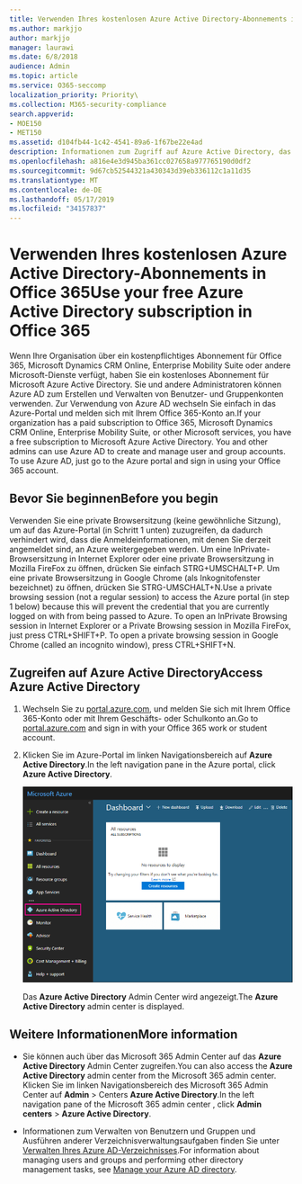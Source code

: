 ```yaml
---
title: Verwenden Ihres kostenlosen Azure Active Directory-Abonnements in Office 365
ms.author: markjjo
author: markjjo
manager: laurawi
ms.date: 6/8/2018
audience: Admin
ms.topic: article
ms.service: O365-seccomp
localization_priority: Priority\
ms.collection: M365-security-compliance
search.appverid:
- MOE150
- MET150
ms.assetid: d104fb44-1c42-4541-89a6-1f67be22e4ad
description: Informationen zum Zugriff auf Azure Active Directory, das in dem kostenpflichtigen Abonnement für Office 365 Ihrer Organisation enthalten ist.
ms.openlocfilehash: a816e4e3d945ba361cc027658a977765190d0df2
ms.sourcegitcommit: 9d67cb52544321a430343d39eb336112c1a11d35
ms.translationtype: MT
ms.contentlocale: de-DE
ms.lasthandoff: 05/17/2019
ms.locfileid: "34157837"
---
```

# <a name="use-your-free-azure-active-directory-subscription-in-office-365"></a><span data-ttu-id="b177d-103">Verwenden Ihres kostenlosen Azure Active Directory-Abonnements in Office 365</span><span class="sxs-lookup"><span data-stu-id="b177d-103">Use your free Azure Active Directory subscription in Office 365</span></span>

<span data-ttu-id="b177d-p101">Wenn Ihre Organisation über ein kostenpflichtiges Abonnement für Office 365, Microsoft Dynamics CRM Online, Enterprise Mobility Suite oder andere Microsoft-Dienste verfügt, haben Sie ein kostenloses Abonnement für Microsoft Azure Active Directory. Sie und andere Administratoren können Azure AD zum Erstellen und Verwalten von Benutzer- und Gruppenkonten verwenden. Zur Verwendung von Azure AD wechseln Sie einfach in das Azure-Portal und melden sich mit Ihrem Office 365-Konto an.</span><span class="sxs-lookup"><span data-stu-id="b177d-p101">If your organization has a paid subscription to Office 365, Microsoft Dynamics CRM Online, Enterprise Mobility Suite, or other Microsoft services, you have a free subscription to Microsoft Azure Active Directory. You and other admins can use Azure AD to create and manage user and group accounts. To use Azure AD, just go to the Azure portal and sign in using your Office 365 account.</span></span>
  
## <a name="before-you-begin"></a><span data-ttu-id="b177d-107">Bevor Sie beginnen</span><span class="sxs-lookup"><span data-stu-id="b177d-107">Before you begin</span></span>

<span data-ttu-id="b177d-p102">Verwenden Sie eine private Browsersitzung (keine gewöhnliche Sitzung), um auf das Azure-Portal (in Schritt 1 unten) zuzugreifen, da dadurch verhindert wird, dass die Anmeldeinformationen, mit denen Sie derzeit angemeldet sind, an Azure weitergegeben werden. Um eine InPrivate-Browsersitzung in Internet Explorer oder eine private Browsersitzung in Mozilla FireFox zu öffnen, drücken Sie einfach STRG+UMSCHALT+P. Um eine private Browsersitzung in Google Chrome (als Inkognitofenster bezeichnet) zu öffnen, drücken Sie STRG-UMSCHALT+N.</span><span class="sxs-lookup"><span data-stu-id="b177d-p102">Use a private browsing session (not a regular session) to access the Azure portal (in step 1 below) because this will prevent the credential that you are currently logged on with from being passed to Azure. To open an InPrivate Browsing session in Internet Explorer or a Private Browsing session in Mozilla FireFox, just press CTRL+SHIFT+P. To open a private browsing session in Google Chrome (called an incognito window), press CTRL+SHIFT+N.</span></span>
  
## <a name="access-azure-active-directory"></a><span data-ttu-id="b177d-111">Zugreifen auf Azure Active Directory</span><span class="sxs-lookup"><span data-stu-id="b177d-111">Access Azure Active Directory</span></span>

1. <span data-ttu-id="b177d-112">Wechseln Sie zu [portal.azure.com](https://portal.azure.com), und melden Sie sich mit Ihrem Office 365-Konto oder mit Ihrem Geschäfts- oder Schulkonto an.</span><span class="sxs-lookup"><span data-stu-id="b177d-112">Go to [portal.azure.com](https://portal.azure.com) and sign in with your Office 365 work or student account.</span></span> 
    
2. <span data-ttu-id="b177d-113">Klicken Sie im Azure-Portal im linken Navigationsbereich auf **Azure Active Directory**.</span><span class="sxs-lookup"><span data-stu-id="b177d-113">In the left navigation pane in the Azure portal, click **Azure Active Directory**.</span></span>
    
    ![Klicken Sie im Azure-Portal im linken Navigationsbereich auf „Azure Active Directory“.](media/97d2d72f-ac20-46ab-898c-851f6009b453.png)
  
    <span data-ttu-id="b177d-115">Das **Azure Active Directory** Admin Center wird angezeigt.</span><span class="sxs-lookup"><span data-stu-id="b177d-115">The **Azure Active Directory** admin center is displayed.</span></span> 
    
## <a name="more-information"></a><span data-ttu-id="b177d-116">Weitere Informationen</span><span class="sxs-lookup"><span data-stu-id="b177d-116">More information</span></span>

- <span data-ttu-id="b177d-117">Sie können auch über das Microsoft 365 Admin Center auf das **Azure Active Directory** Admin Center zugreifen.</span><span class="sxs-lookup"><span data-stu-id="b177d-117">You can also access the **Azure Active Directory** admin center from the Microsoft 365 admin center.</span></span> <span data-ttu-id="b177d-118">Klicken Sie im linken Navigationsbereich des Microsoft 365 Admin Center auf **Admin** \> Centers **Azure Active Directory**.</span><span class="sxs-lookup"><span data-stu-id="b177d-118">In the left navigation pane of the Microsoft 365 admin center , click **Admin centers** \> **Azure Active Directory**.</span></span>
    
- <span data-ttu-id="b177d-119">Informationen zum Verwalten von Benutzern und Gruppen und Ausführen anderer Verzeichnisverwaltungsaufgaben finden Sie unter [Verwalten Ihres Azure AD-Verzeichnisses](https://docs.microsoft.com/azure/active-directory/active-directory-administer).</span><span class="sxs-lookup"><span data-stu-id="b177d-119">For information about managing users and groups and performing other directory management tasks, see [Manage your Azure AD directory](https://docs.microsoft.com/azure/active-directory/active-directory-administer).</span></span>
